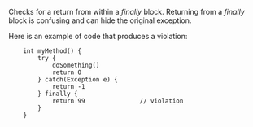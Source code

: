 Checks for a return from within a *finally* block. Returning from a
*finally* block is confusing and can hide the original exception.

Here is an example of code that produces a violation:

``` 
    int myMethod() {
        try {
            doSomething()
            return 0
        } catch(Exception e) {
            return -1
        } finally {
            return 99               // violation
        }
    }
```
